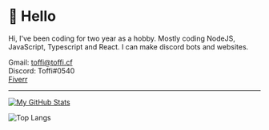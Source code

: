 # 👋 Hello

Hi, I've been coding for two year as a hobby. Mostly coding NodeJS, JavaScript, Typescript and React. I can make discord bots and websites.

Gmail: toffi@toffi.cf
<br>
Discord: Toffi#0540
<br>
<a href="https://www.fiverr.com/javascrlpt">Fiverr</a>


---

[![My GitHub Stats](https://github-readme-stats.vercel.app/api/?username=xtoffi&count_private=true&theme=tokyonight&showicons=true)]()

![Top Langs](https://github-readme-stats.vercel.app/api/top-langs/?username=xtoffi&theme=tokyonight)

